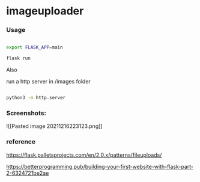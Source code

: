 # imageuploader

  
  

### Usage

```bash

export FLASK_APP=main

flask run

```

Also

  

run a http server in /images folder

```bash

python3 -m http.server

```

  ### Screenshots:
  ![[Pasted image 20211216223123.png]]

### reference

https://flask.palletsprojects.com/en/2.0.x/patterns/fileuploads/

https://betterprogramming.pub/building-your-first-website-with-flask-part-2-6324721be2ae